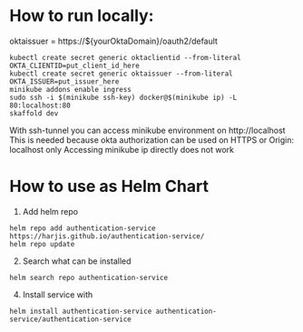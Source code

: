 # How to run locally:

oktaissuer = https://${yourOktaDomain}/oauth2/default
```shell script
kubectl create secret generic oktaclientid --from-literal OKTA_CLIENTID=put_client_id_here
kubectl create secret generic oktaissuer --from-literal OKTA_ISSUER=put_issuer_here
minikube addons enable ingress
sudo ssh -i $(minikube ssh-key) docker@$(minikube ip) -L 80:localhost:80
skaffold dev
```

With ssh-tunnel you can access minikube environment on http://localhost
This is needed because okta authorization can be used on HTTPS or Origin: localhost only
Accessing minikube ip directly does not work

# How to use as Helm Chart

1. Add helm repo
```shell script
helm repo add authentication-service https://harjis.github.io/authentication-service/
helm repo update
```

2. Search what can be installed
```shell
helm search repo authentication-service
```

4. Install service with
````shell script
helm install authentication-service authentication-service/authentication-service
````
